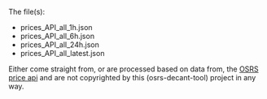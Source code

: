 The file(s):
* prices_API_all_1h.json
* prices_API_all_6h.json
* prices_API_all_24h.json
* prices_API_all_latest.json

Either come straight from, or are processed based on data from, the [OSRS price api](https://oldschool.runescape.wiki/w/RuneScape:Real-time_Prices ("Read about the api here")) and are not copyrighted by this (osrs-decant-tool) project in any way.
